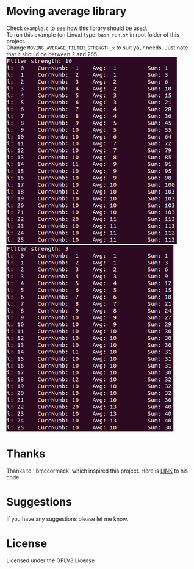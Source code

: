 # Moving average library
Check `example.c` to see how this library should be used.  
To run this example (on Linux) type: `bash run.sh` in root folder of this project.  
Change `MOVING_AVERAGE_FILTER_STRENGTH_x` to suit your needs.  Just note that it should be between 2 and 255.  
<img src="./example1.png" alt="Library example"> 
<img src="./example2.png" alt="Library example">


# Thanks
Thanks to ' bmccormack' which inspired this project. Here is [LINK](https://gist.github.com/bmccormack/d12f4bf0c96423d03f82) to his code.

# Suggestions
If you have any suggestions please let me know.

# License
Licensed under the GPLV3 License